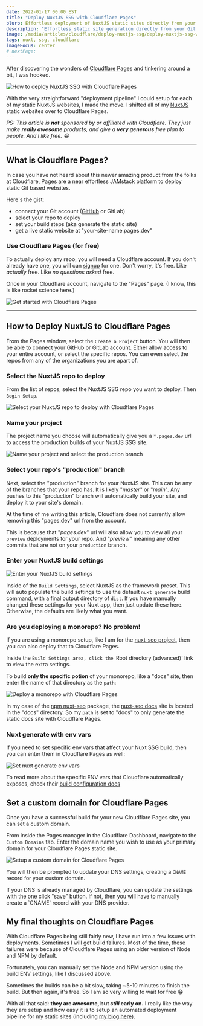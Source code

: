 ```yaml
---
date: 2022-01-17 00:00 EST
title: "Deploy NuxtJS SSG with Cloudflare Pages"
blurb: Effortless deployment of NuxtJS static sites directly from your Git repo, automatically
description: "Effortless static site generation directly from your Git repo, with automated deployments and git previews? All for free? Sounds perfect!"
image: /media/articles/cloudflare/deploy-nuxtjs-ssg/deploy-nuxtjs-ssg-with-cloudflare-pages-light3.jpg
tags: nuxt, ssg, cloudflare
imageFocus: center
# nextPage:
---
```


After discovering the wonders of [Cloudflare Pages](https://pages.cloudflare.com) and tinkering around a bit, I was hooked.

![How to deploy NuxtJS SSG with Cloudflare Pages](/media/articles/cloudflare/deploy-nuxtjs-ssg/deploy-nuxtjs-ssg-with-cloudflare-pages-light3.jpg)

With the very straightforward "deployment pipeline" I could setup for each of my static NuxtJS websites, I made the move. I shifted all of my [NuxtJS](https://nuxtjs.org) static websites over to Cloudflare Pages.

_PS: This article is **not** sponsored by or affiliated with Cloudflare. They just make **really awesome** products, and give a **very generous** free plan to people. And I like free. 😁_

---

## What is Cloudflare Pages?

In case you have not heard about this newer amazing product from the folks at Cloudflare, Pages are a near effortless JAMstack platform to deploy static Git based websites.

Here's the gist:

- connect your Git account ([GitHub](https://github.com/nickfrosty) or GitLab)
- select your repo to deploy
- set your build steps (aka generate the static site)
- get a live static website at "your-site-name.pages.dev"

### Use Cloudflare Pages (for free)

To actually deploy any repo, you will need a Cloudflare account. If you don't already have one, you will can [signup](https://dash.cloudflare.com/sign-up/pages) for one. Don't worry, it's free. Like _actually_ free. Like _no questions asked_ free.

Once in your Cloudflare account, navigate to the "Pages" page. (I know, this is like rocket science here.)

![Get started with Cloudflare Pages](/media/articles/cloudflare/deploy-nuxtjs-ssg/intro-to-cloudflare-pages.png)

---

## How to Deploy NuxtJS to Cloudflare Pages

From the Pages window, select the `Create a Project` button. You will then be able to connect your GitHub or GitLab account. Either allow access to your entire account, or select the specific repos. You can even select the repos from any of the organizations you are apart of.

### Select the NuxtJS repo to deploy

From the list of repos, select the NuxtJS SSG repo you want to deploy. Then `Begin Setup`.

![Select your NuxtJS repo to deploy with Cloudflare Pages](/media/articles/cloudflare/deploy-nuxtjs-ssg/select-nuxtjs-repo.png)

### Name your project

The project name you choose will automatically give you a `*.pages.dev` url to access the production builds of your NuxtJS SSG site.

![Name your project and select the production branch](/media/articles/cloudflare/deploy-nuxtjs-ssg/name-your-project-and-select-production-branch.png)

### Select your repo's "production" branch

Next, select the "production" branch for your NuxtJS site. This can be any of the branches that your repo has. It is likely "_master_" or "_main_". Any pushes to this "production" branch will automatically build your site, and deploy it to your site's domain.

<div class="msg note text">
At the time of me writing this article, Cloudflare does not currently allow removing this "pages.dev" url from the account.
</div>

This is because that "_pages.dev_" url will also allow you to view all your `preview` deployments for your repo. And "_preview_" meaning any other commits that are not on your `production` branch.

### Enter your NuxtJS build settings

![Enter your NuxtJS build settings](/media/articles/cloudflare/deploy-nuxtjs-ssg/set-your-nuxtjs-build-settings.png)

Inside of the `Build Settings`, select NuxtJS as the framework preset. This will auto populate the build settings to use the default `nuxt generate` build command, with a final output directory of `dist`. If you have manually changed these settings for your Nuxt app, then just update these here. Otherwise, the defaults are likely what you want.

### Are you deploying a monorepo? No problem!

If you are using a monorepo setup, like I am for the [nuxt-seo project](https://github.com/nickfrosty/nuxt-seo), then you can also deploy that to Cloudflare Pages.

Inside the `Build Settings area, click the `Root directory (advanced)` link to view the extra settings.

To build **only the specific potion** of your monorepo, like a "docs" site, then enter the name of that directory as the `path`:

![Deploy a monorepo with Cloudflare Pages](/media/articles/cloudflare/deploy-nuxtjs-ssg/deploy-monorepo-with-cloudflare-pages.png)

In my case of the [npm nuxt-seo](https://npmjs.org/nuxt-seo) package, the [nuxt-seo docs](https://nuxt-seo.nick.af) site is located in the "docs" directory. So my `path` is set to "docs" to only generate the static docs site with Cloudflare Pages.

### Nuxt generate with env vars

If you need to set specific env vars that affect your Nuxt SSG build, then you can enter them in Cloudflare Pages as well:

![Set nuxt generate env vars](/media/articles/cloudflare/deploy-nuxtjs-ssg/nuxt-generate-with-env-vars.png)

To read more about the specific ENV vars that Cloudflare automatically exposes, check their [build configuration docs](https://developers.cloudflare.com/pages/platform/build-configuration)

## Set a custom domain for Cloudflare Pages

Once you have a successful build for your new Cloudflare Pages site, you can set a custom domain.

From inside the Pages manager in the Cloudflare Dashboard, navigate to the `Custom Domains` tab. Enter the domain name you wish to use as your primary domain for your Cloudflare Pages static site.

![Setup a custom domain for Cloudflare Pages](/media/articles/cloudflare/deploy-nuxtjs-ssg/custom-domain-for-cloudflare-pages.png)

You will then be prompted to update your DNS settings, creating a `CNAME` record for your custom domain.

<div class="msg note text">
If your DNS is already managed by Cloudflare, you can update the settings with the one click "save" button. If not, then you will have to manually create a `CNAME` record with your DNS provider.
</div>

## My final thoughts on Cloudflare Pages

With Cloudflare Pages being still fairly new, I have run into a few issues with deployments. Sometimes I will get build failures. Most of the time, these failures were because of Cloudflare Pages using an older version of Node and NPM by default.

Fortunately, you can manually set the Node and NPM version using the build ENV settings, like I discussed above.

Sometimes the builds can be a bit slow, taking ~5-10 minutes to finish the build. But then again, it's free. So I am so very willing to wait for free 😁

With all that said: **they are awesome, but _still_ early on.** I really like the way they are setup and how easy it is to setup an automated deployment pipeline for my static sites (including [my blog here](/)).
